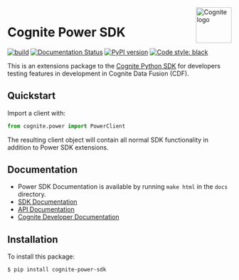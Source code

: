 
<a href="https://cognite.com/">
    <img src="https://github.com/cognitedata/cognite-python-docs/blob/master/img/cognite_logo.png" alt="Cognite logo" title="Cognite" align="right" height="80" />
</a>

Cognite Power SDK
=================
[![build](https://webhooks.dev.cognite.ai/build/buildStatus/icon?job=github-builds/power-sdk/master)](https://jenkins.cognite.ai/job/github-builds/job/power-sdk/job/master/)
[![Documentation Status](https://readthedocs.com/projects/cognite-power-sdk/badge/?version=latest)](https://cognite-docs.readthedocs-hosted.com/en/latest/)
[![PyPI version](https://badge.fury.io/py/cognite-sdk-experimental.svg)](https://pypi.org/project/cognite-experimental-sdk/)
[![Code style: black](https://img.shields.io/badge/code%20style-black-000000.svg)](https://github.com/ambv/black)

This is an extensions package to the [Cognite Python SDK](https://github.com/cognitedata/cognite-sdk-python)
 for developers testing features in development in Cognite Data Fusion (CDF). 

## Quickstart
Import a client with:

```python
from cognite.power import PowerClient
```
The resulting client object will contain all normal SDK functionality
in addition to Power SDK extensions.

## Documentation
* Power SDK Documentation is available by running `make html` in the `docs` directory.
* [SDK Documentation](https://cognite-docs.readthedocs-hosted.com/en/latest/)
* [API Documentation](https://doc.cognitedata.com/)
* [Cognite Developer Documentation](https://docs.cognite.com/dev/)

## Installation
To install this package:
```bash
$ pip install cognite-power-sdk
```

